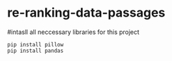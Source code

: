 # re-ranking-data-passages
#intasll all neccessary libraries for this project

    pip install pillow
    pip install pandas
